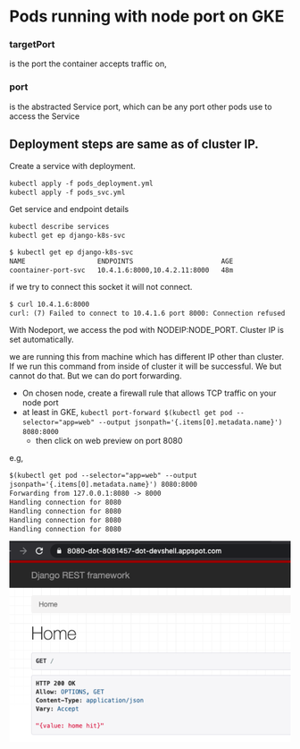 # Pods running with node port on GKE

### targetPort
is the port the container accepts traffic on,

### port
is the abstracted Service port, which can be any port other pods use to access the Service

## Deployment steps are same as of cluster IP.

Create a service with deployment.
```
kubectl apply -f pods_deployment.yml
kubectl apply -f pods_svc.yml
```

Get service and endpoint details 
```
kubectl describe services 
kubectl get ep django-k8s-svc
```

```
$ kubectl get ep django-k8s-svc
NAME                  ENDPOINTS                      AGE
coontainer-port-svc   10.4.1.6:8000,10.4.2.11:8000   48m
```

if we try to connect this socket it will not connect.
```
$ curl 10.4.1.6:8000
curl: (7) Failed to connect to 10.4.1.6 port 8000: Connection refused
```

With Nodeport, we access the pod with NODEIP:NODE_PORT.
Cluster IP is set automatically.

we are running this from machine which has different IP other than cluster. If we run this command from inside of cluster it will be successful.
We but cannot do that.
But we can do port forwarding.

 - On chosen node, create a firewall rule that allows TCP traffic on your node port
 - at least in GKE, `kubectl port-forward $(kubectl get pod --selector="app=web" --output jsonpath='{.items[0].metadata.name}') 8080:8000`
   - then click on web preview on port 8080

e.g,
```
$(kubectl get pod --selector="app=web" --output jsonpath='{.items[0].metadata.name}') 8080:8000
Forwarding from 127.0.0.1:8080 -> 8000
Handling connection for 8080
Handling connection for 8080
Handling connection for 8080
Handling connection for 8080
```

![web preview on 8080](../container_port/8080.png)
